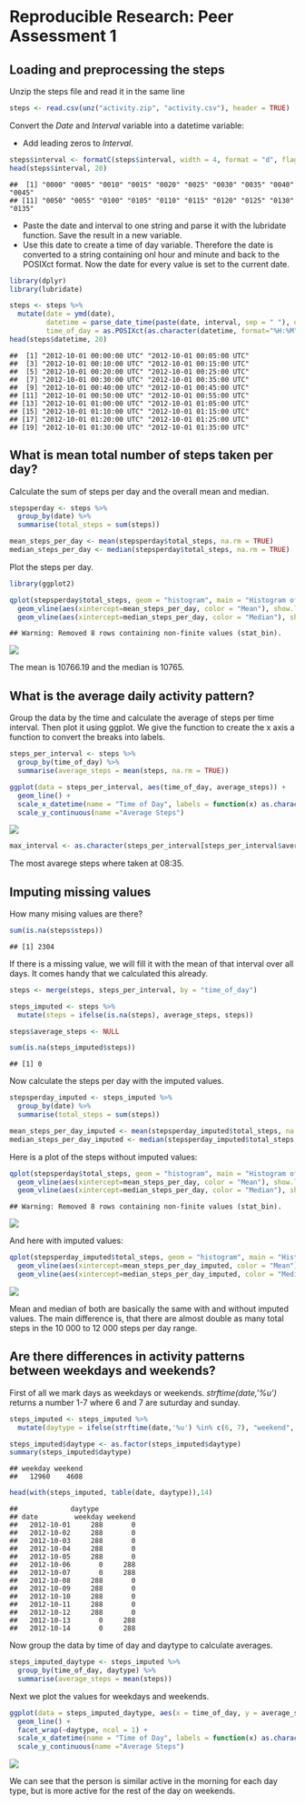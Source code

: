 # Reproducible Research: Peer Assessment 1


## Loading and preprocessing the steps
Unzip the steps file and read it in the same line

```r
steps <- read.csv(unz("activity.zip", "activity.csv"), header = TRUE)
```

Convert the *Date* and *Interval* variable into a datetime variable:  

- Add leading zeros to *Interval*. 


```r
steps$interval <- formatC(steps$interval, width = 4, format = "d", flag = "0")
head(steps$interval, 20)
```

```
##  [1] "0000" "0005" "0010" "0015" "0020" "0025" "0030" "0035" "0040" "0045"
## [11] "0050" "0055" "0100" "0105" "0110" "0115" "0120" "0125" "0130" "0135"
```

- Paste the date and interval to one string and parse it with the lubridate function. Save the result in a new variable.
- Use this date to create a time of day variable. Therefore the date is converted to a string containing onl hour and minute and back to the POSIXct format. Now the date for every value is set to the current date.


```r
library(dplyr)
library(lubridate)
```

```r
steps <- steps %>%
  mutate(date = ymd(date), 
         datetime = parse_date_time(paste(date, interval, sep = " "), orders = "ymd hm"),
         time_of_day = as.POSIXct(as.character(datetime, format="%H:%M"), format="%H:%M"))
head(steps$datetime, 20)
```

```
##  [1] "2012-10-01 00:00:00 UTC" "2012-10-01 00:05:00 UTC"
##  [3] "2012-10-01 00:10:00 UTC" "2012-10-01 00:15:00 UTC"
##  [5] "2012-10-01 00:20:00 UTC" "2012-10-01 00:25:00 UTC"
##  [7] "2012-10-01 00:30:00 UTC" "2012-10-01 00:35:00 UTC"
##  [9] "2012-10-01 00:40:00 UTC" "2012-10-01 00:45:00 UTC"
## [11] "2012-10-01 00:50:00 UTC" "2012-10-01 00:55:00 UTC"
## [13] "2012-10-01 01:00:00 UTC" "2012-10-01 01:05:00 UTC"
## [15] "2012-10-01 01:10:00 UTC" "2012-10-01 01:15:00 UTC"
## [17] "2012-10-01 01:20:00 UTC" "2012-10-01 01:25:00 UTC"
## [19] "2012-10-01 01:30:00 UTC" "2012-10-01 01:35:00 UTC"
```

## What is mean total number of steps taken per day?
Calculate the sum of steps per day and the overall mean and median.

```r
stepsperday <- steps %>%
  group_by(date) %>%
  summarise(total_steps = sum(steps))

mean_steps_per_day <- mean(stepsperday$total_steps, na.rm = TRUE)
median_steps_per_day <- median(stepsperday$total_steps, na.rm = TRUE)
```
Plot the steps per day.

```r
library(ggplot2)
```

```r
qplot(stepsperday$total_steps, geom = "histogram", main = "Histogram of the total steps made each day", xlab = "Steps", binwidth = 2000) +
  geom_vline(aes(xintercept=mean_steps_per_day, color = "Mean"), show.legend = TRUE) +
  geom_vline(aes(xintercept=median_steps_per_day, color = "Median"), show.legend = TRUE)
```

```
## Warning: Removed 8 rows containing non-finite values (stat_bin).
```

![](PA1_template_files/figure-html/unnamed-chunk-3-1.png)<!-- -->


The mean is 10766.19 and the median is 10765.


## What is the average daily activity pattern?

Group the data by the time and calculate the average of steps per time interval. Then plot it using ggplot. We give the function to create the x axis a function to convert the breaks into labels.

```r
steps_per_interval <- steps %>%
  group_by(time_of_day) %>%
  summarise(average_steps = mean(steps, na.rm = TRUE))

ggplot(data = steps_per_interval, aes(time_of_day, average_steps)) + 
  geom_line() +
  scale_x_datetime(name = "Time of Day", labels = function(x) as.character(x, format ="%H:%M")) + 
  scale_y_continuous(name ="Average Steps")
```

![](PA1_template_files/figure-html/unnamed-chunk-4-1.png)<!-- -->

```r
max_interval <- as.character(steps_per_interval[steps_per_interval$average_steps == max(steps_per_interval$average_steps), "time_of_day"][[1]], format = "%H:%M")
```
The most avarege steps where taken at 08:35.


## Imputing missing values

How many mising values are there?


```r
sum(is.na(steps$steps))
```

```
## [1] 2304
```
If there is a missing value, we will fill it with the mean of that interval over all days. It comes handy that we calculated this already.


```r
steps <- merge(steps, steps_per_interval, by = "time_of_day")

steps_imputed <- steps %>%
  mutate(steps = ifelse(is.na(steps), average_steps, steps))

steps$average_steps <- NULL

sum(is.na(steps_imputed$steps))
```

```
## [1] 0
```

Now calculate the steps per day with the imputed values.


```r
stepsperday_imputed <- steps_imputed %>%
  group_by(date) %>%
  summarise(total_steps = sum(steps))

mean_steps_per_day_imputed <- mean(stepsperday_imputed$total_steps, na.rm = TRUE)
median_steps_per_day_imputed <- median(stepsperday_imputed$total_steps, na.rm = TRUE)
```


Here is a plot of the steps without imputed values:

```r
qplot(stepsperday$total_steps, geom = "histogram", main = "Histogram of the total steps made each day", xlab = "Steps", binwidth = 2000) +
  geom_vline(aes(xintercept=mean_steps_per_day, color = "Mean"), show.legend = TRUE) +
  geom_vline(aes(xintercept=median_steps_per_day, color = "Median"), show.legend = TRUE)
```

```
## Warning: Removed 8 rows containing non-finite values (stat_bin).
```

![](PA1_template_files/figure-html/unnamed-chunk-8-1.png)<!-- -->

And here with imputed values:

```r
qplot(stepsperday_imputed$total_steps, geom = "histogram", main = "Histogram of the total steps made each day", xlab = "Steps", binwidth = 2000) +
  geom_vline(aes(xintercept=mean_steps_per_day_imputed, color = "Mean"), show.legend = TRUE) +
  geom_vline(aes(xintercept=median_steps_per_day_imputed, color = "Median"), show.legend = TRUE)
```

![](PA1_template_files/figure-html/unnamed-chunk-9-1.png)<!-- -->

Mean and median of both are basically the same with and without imputed values. The main difference is, that there are almost double as many total steps in the 10 000 to 12 000 steps per day range.


## Are there differences in activity patterns between weekdays and weekends?

First of all we mark days as weekdays or weekends. *strftime(date,'%u')* returns a number 1-7 where 6 and 7 are suturday and sunday.


```r
steps_imputed <- steps_imputed %>%
  mutate(daytype = ifelse(strftime(date,'%u') %in% c(6, 7), "weekend", "weekday"))

steps_imputed$daytype <- as.factor(steps_imputed$daytype)
summary(steps_imputed$daytype)
```

```
## weekday weekend 
##   12960    4608
```

```r
head(with(steps_imputed, table(date, daytype)),14)
```

```
##             daytype
## date         weekday weekend
##   2012-10-01     288       0
##   2012-10-02     288       0
##   2012-10-03     288       0
##   2012-10-04     288       0
##   2012-10-05     288       0
##   2012-10-06       0     288
##   2012-10-07       0     288
##   2012-10-08     288       0
##   2012-10-09     288       0
##   2012-10-10     288       0
##   2012-10-11     288       0
##   2012-10-12     288       0
##   2012-10-13       0     288
##   2012-10-14       0     288
```

Now group the data by time of day and daytype to calculate averages. 


```r
steps_imputed_daytype <- steps_imputed %>%
  group_by(time_of_day, daytype) %>%
  summarise(average_steps = mean(steps))
```

Next we plot the values for weekdays and weekends.


```r
ggplot(data = steps_imputed_daytype, aes(x = time_of_day, y = average_steps)) +
  geom_line() + 
  facet_wrap(~daytype, ncol = 1) +
  scale_x_datetime(name = "Time of Day", labels = function(x) as.character(x, format ="%H:%M")) + 
  scale_y_continuous(name ="Average Steps")
```

![](PA1_template_files/figure-html/unnamed-chunk-12-1.png)<!-- -->

We can see that the person is similar active in the morning for each day type, but is more active for the rest of the day on weekends.
